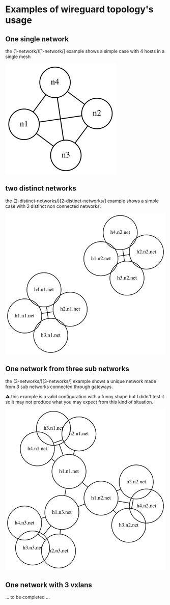 # Examples of wireguard topology's usage

## One single network

the (1-network/)[1-network/] example shows a simple case with 4 hosts in a single mesh

![1 single network of 4 hosts](1-network/topology.svg)


## two distinct networks

the (2-distinct-networks/)[2-distinct-networks/] example shows a simple case with 2 distinct non connected networks.

![2 distinct networks of 4 hosts each](2-distinct-networks/topology.svg)

## One network from three sub networks

the (3-networks/)[3-networks/] example shows a unique network made from 3 sub networks connected through gateways.

⚠️ this example is a valid configuration with a funny shape but I didn't test it so it may not produce what you may expect from this kind of situation.

![3 networks connected through gateways](3-networks/topology.svg)

## One network with 3 vxlans

… to be completed …